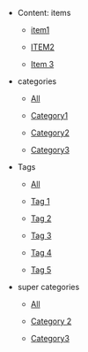 
 - Content: items
     - [item1](item1/index.md)
        
     - [ITEM2](ITEM2/index.md)
        
     - [Item 3](Item%203/index.md)
        
    


 - categories
     - [All](categories/index.md)
        
     - [Category1](../categories/Category1.md)
        
     - [Category2](../categories/Category2.md)
        
     - [Category3](../categories/Category3.md)
        
    


 - Tags
     - [All](Tags/index.md)
        
     - [Tag 1](../Tags/Tag%201.md)
        
     - [Tag 2](../Tags/Tag%202.md)
        
     - [Tag 3](../Tags/Tag%203.md)
        
     - [Tag 4](../Tags/Tag%204.md)
        
     - [Tag 5](../Tags/Tag%205.md)
        
    


 - super categories
     - [All](super%20categories/index.md)
        
     - [Category 2](../super%20categories/Category%202.md)
        
     - [Category3](../super%20categories/Category3.md)
        
    
